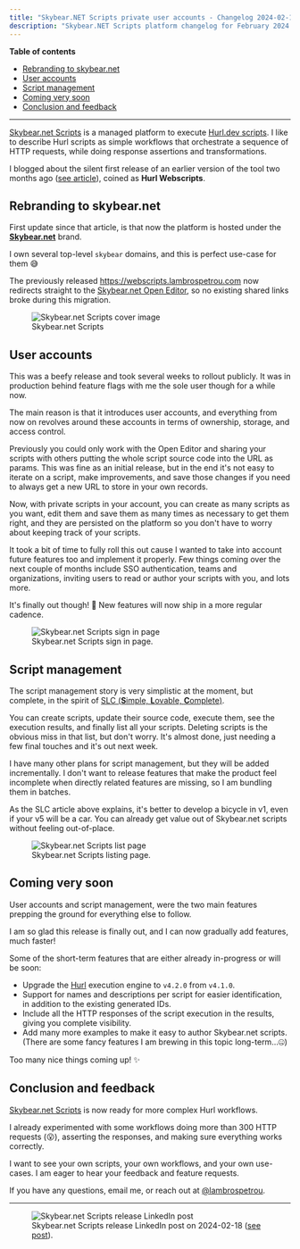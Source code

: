 ```yaml
---
title: "Skybear.NET Scripts private user accounts - Changelog 2024-02-18"
description: "Skybear.NET Scripts platform changelog for February 2024."
---
```


**Table of contents**

-   [Rebranding to skybear.net](#rebranding-to-skybearnet)
-   [User accounts](#user-accounts)
-   [Script management](#script-management)
-   [Coming very soon](#coming-very-soon)
-   [Conclusion and feedback](#conclusion-and-feedback)

---

[Skybear.net Scripts](https://www.skybear.net/) is a managed platform to execute [Hurl.dev scripts](https://hurl.dev/).
I like to describe Hurl scripts as simple workflows that orchestrate a sequence of HTTP requests, while doing response assertions and transformations.

I blogged about the silent first release of an earlier version of the tool two months ago ([see article](/articles/hurl-webscripts/)), coined as **Hurl Webscripts**.

## Rebranding to skybear.net

First update since that article, is that now the platform is hosted under the [**Skybear.net**](https://www.skybear.net/) brand.

I own several top-level `skybear` domains, and this is perfect use-case for them 😅

The previously released <https://webscripts.lambrospetrou.com> now redirects straight to the [Skybear.net Open Editor](https://www.skybear.net/scripts/open-editor/), so no existing shared links broke during this migration.

<figure>
  <img src="/articles-data/2024-02-18-skybearnet-scripts-changelog-2024-02-18/2024_02_18-skybearnet-og_image.jpg" title="Skybear.net Scripts cover image" alt="Skybear.net Scripts cover image" />
  <figcaption>Skybear.net Scripts</figcaption>
</figure>

## User accounts

This was a beefy release and took several weeks to rollout publicly.
It was in production behind feature flags with me the sole user though for a while now.

The main reason is that it introduces user accounts, and everything from now on revolves around these accounts in terms of ownership, storage, and access control.

Previously you could only work with the Open Editor and sharing your scripts with others putting the whole script source code into the URL as params.
This was fine as an initial release, but in the end it's not easy to iterate on a script, make improvements, and save those changes if you need to always get a new URL to store in your own records.

Now, with private scripts in your account, you can create as many scripts as you want, edit them and save them as many times as necessary to get them right, and they are persisted on the platform so you don't have to worry about keeping track of your scripts.

It took a bit of time to fully roll this out cause I wanted to take into account future features too and implement it properly. Few things coming over the next couple of months include SSO authentication, teams and organizations, inviting users to read or author your scripts with you, and lots more.

It's finally out though! 🎉 New features will now ship in a more regular cadence.

<figure>
  <img src="/articles-data/2024-02-18-skybearnet-scripts-changelog-2024-02-18/2024_02_18-skybearnet-signin_page.jpg" title="Skybear.net Scripts sign in page" alt="Skybear.net Scripts sign in page" />
  <figcaption>Skybear.net Scripts sign in page.</figcaption>
</figure>

## Script management

The script management story is very simplistic at the moment, but complete, in the spirit of [SLC (**S**imple, **L**ovable, **C**omplete)](https://longform.asmartbear.com/slc/).

You can create scripts, update their source code, execute them, see the execution results, and finally list all your scripts.
Deleting scripts is the obvious miss in that list, but don't worry. It's almost done, just needing a few final touches and it's out next week.

I have many other plans for script management, but they will be added incrementally. I don't want to release features that make the product feel incomplete when directly related features are missing, so I am bundling them in batches.

As the SLC article above explains, it's better to develop a bicycle in v1, even if your v5 will be a car.
You can already get value out of Skybear.net scripts without feeling out-of-place.

<figure>
  <img src="/articles-data/2024-02-18-skybearnet-scripts-changelog-2024-02-18/2024_02_18-skybearnet-list_page.jpg" title="Skybear.net Scripts list page" alt="Skybear.net Scripts list page" />
  <figcaption>Skybear.net Scripts listing page.</figcaption>
</figure>

## Coming very soon

User accounts and script management, were the two main features prepping the ground for everything else to follow.

I am so glad this release is finally out, and I can now gradually add features, much faster!

Some of the short-term features that are either already in-progress or will be soon:

-   Upgrade the [Hurl](https://hurl.dev/) execution engine to `v4.2.0` from `v4.1.0`.
-   Support for names and descriptions per script for easier identification, in addition to the existing generated IDs.
-   Include all the HTTP responses of the script execution in the results, giving you complete visibility.
-   Add many more examples to make it easy to author Skybear.net scripts. (There are some fancy features I am brewing in this topic long-term...🤐)

Too many nice things coming up! ✨

## Conclusion and feedback

[Skybear.net Scripts](https://www.skybear.net/) is now ready for more complex Hurl workflows.

I already experimented with some workflows doing more than 300 HTTP requests (😮), asserting the responses, and making sure everything works correctly.

I want to see your own scripts, your own workflows, and your own use-cases.
I am eager to hear your feedback and feature requests.

If you have any questions, email me, or reach out at [@lambrospetrou](https://twitter.com/LambrosPetrou).

---

<figure>
  <img src="/articles-data/2024-02-18-skybearnet-scripts-changelog-2024-02-18/2024_02_18-skybearnet-linkedin_post.jpg" title="Skybear.net Scripts release LinkedIn post" alt="Skybear.net Scripts release LinkedIn post" />
  <figcaption>Skybear.net Scripts release LinkedIn post on 2024-02-18 (<a href="https://www.linkedin.com/posts/lambrospetrou_skybearnet-scripts-activity-7165011769210482689-5Vhd" target="_blank">see post</a>).</figcaption>
</figure>
